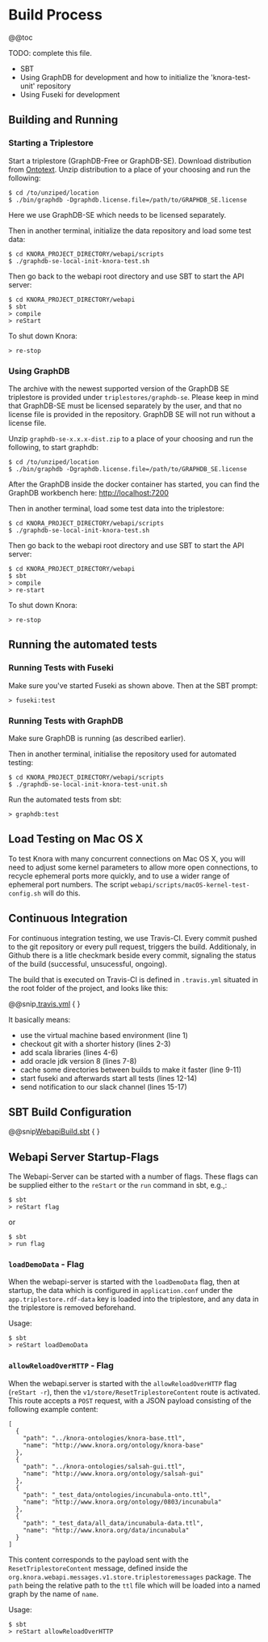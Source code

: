 <!---
Copyright © 2015-2018 the contributors (see Contributors.md).

This file is part of Knora.

Knora is free software: you can redistribute it and/or modify
it under the terms of the GNU Affero General Public License as published
by the Free Software Foundation, either version 3 of the License, or
(at your option) any later version.

Knora is distributed in the hope that it will be useful,
but WITHOUT ANY WARRANTY; without even the implied warranty of
MERCHANTABILITY or FITNESS FOR A PARTICULAR PURPOSE.  See the
GNU Affero General Public License for more details.

You should have received a copy of the GNU Affero General Public
License along with Knora.  If not, see <http://www.gnu.org/licenses/>.
-->

# Build Process

@@toc

TODO: complete this file.

  - SBT
  - Using GraphDB for development and how to initialize the
    'knora-test-unit' repository
  - Using Fuseki for development

## Building and Running

### Starting a Triplestore

Start a triplestore (GraphDB-Free or GraphDB-SE). Download distribution from [Ontotext](http://ontotext.com). Unzip distribution
 to a place of your choosing and run the following:

```
$ cd /to/unziped/location
$ ./bin/graphdb -Dgraphdb.license.file=/path/to/GRAPHDB_SE.license
```

Here we use GraphDB-SE which needs to be licensed separately.

Then in another terminal, initialize the data repository and load some test data:

```
$ cd KNORA_PROJECT_DIRECTORY/webapi/scripts
$ ./graphdb-se-local-init-knora-test.sh
```

Then go back to the webapi root directory and use SBT to start the API
server:

```
$ cd KNORA_PROJECT_DIRECTORY/webapi
$ sbt
> compile
> reStart
```

To shut down Knora:

```
> re-stop
```

### Using GraphDB

The archive with the newest supported version of the GraphDB SE
triplestore is provided under `triplestores/graphdb-se`. Please keep
in mind that GraphDB-SE must be licensed separately by the user, and
that no license file is provided in the repository. GraphDB SE will not run
without a license file.

Unzip `graphdb-se-x.x.x-dist.zip` to a place of your choosing and run
the following, to start graphdb:

```
$ cd /to/unziped/location
$ ./bin/graphdb -Dgraphdb.license.file=/path/to/GRAPHDB_SE.license
```

After the GraphDB inside the docker container has started, you can find
the GraphDB workbench here: <http://localhost:7200>

Then in another terminal, load some test data into the triplestore:

```
$ cd KNORA_PROJECT_DIRECTORY/webapi/scripts
$ ./graphdb-se-local-init-knora-test.sh
```

Then go back to the webapi root directory and use SBT to start the API
server:

```
$ cd KNORA_PROJECT_DIRECTORY/webapi
$ sbt
> compile
> re-start
```

To shut down Knora:

```
> re-stop
```
## Running the automated tests

### Running Tests with Fuseki

Make sure you've started Fuseki as shown above. Then at the SBT prompt:

```
> fuseki:test
```

### Running Tests with GraphDB

Make sure GraphDB is running (as described earlier).

Then in another terminal, initialise the repository used for automated
testing:

```
$ cd KNORA_PROJECT_DIRECTORY/webapi/scripts
$ ./graphdb-se-local-init-knora-test-unit.sh
```

Run the automated tests from sbt:

```
> graphdb:test
```

## Load Testing on Mac OS X

To test Knora with many concurrent connections on Mac OS
X, you will need to adjust some kernel parameters to allow more open
connections, to recycle ephemeral ports more quickly, and to use a wider
range of ephemeral port numbers. The script
`webapi/scripts/macOS-kernel-test-config.sh` will do this.

## Continuous Integration

For continuous integration testing, we use Travis-CI. Every commit
pushed to the git repository or every pull request, triggers the build.
Additionaly, in Github there is a litle checkmark beside every commit,
signaling the status of the build (successful, unsucessful, ongoing).

The build that is executed on Travis-CI is defined in `.travis.yml`
situated in the root folder of the project, and looks like this:

@@snip[.travis.yml](../../../../../.travis.yml) { }

It basically means:

   - use the virtual machine based environment (line 1)
   - checkout git with a shorter history (lines 2-3)
   - add scala libraries (lines 4-6)
   - add oracle jdk version 8 (lines 7-8)
   - cache some directories between builds to make it faster (line
     9-11)
   - start fuseki and afterwards start all tests (lines 12-14)
   - send notification to our slack channel (lines 15-17)

## SBT Build Configuration

@@snip[WebapiBuild.sbt](../../../../../webapi/WebapiBuild.sbt) { }

## Webapi Server Startup-Flags

The Webapi-Server can be started with a number of flags. These flags can
be supplied either to the `reStart` or the `run` command in sbt, e.g.,:

```
$ sbt
> reStart flag
```

or

```
$ sbt
> run flag
```

### `loadDemoData` - Flag

When the webapi-server is started with the `loadDemoData` flag, then at
startup, the data which is configured in `application.conf` under the
`app.triplestore.rdf-data` key is loaded into the triplestore, and any
data in the triplestore is removed beforehand.

Usage:

```
$ sbt
> reStart loadDemoData
```
### `allowReloadOverHTTP` - Flag

When the webapi.server is started with the `allowReloadOverHTTP` flag (`reStart -r`),
then the `v1/store/ResetTriplestoreContent` route is activated. This
route accepts a `POST` request, with a JSON payload consisting of the
following example content:

```
[
  {
    "path": "../knora-ontologies/knora-base.ttl",
    "name": "http://www.knora.org/ontology/knora-base"
  },
  {
    "path": "../knora-ontologies/salsah-gui.ttl",
    "name": "http://www.knora.org/ontology/salsah-gui"
  },
  {
    "path": "_test_data/ontologies/incunabula-onto.ttl",
    "name": "http://www.knora.org/ontology/0803/incunabula"
  },
  {
    "path": "_test_data/all_data/incunabula-data.ttl",
    "name": "http://www.knora.org/data/incunabula"
  }
]
```

This content corresponds to the payload sent with the
`ResetTriplestoreContent` message, defined inside the
`org.knora.webapi.messages.v1.store.triplestoremessages` package. The
`path` being the relative path to the `ttl` file which will be loaded
into a named graph by the name of `name`.

Usage:

```
$ sbt
> reStart allowReloadOverHTTP
```
